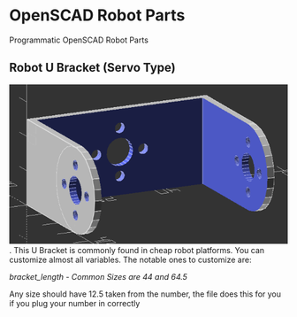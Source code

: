 # OpenSCAD Robot Parts
Programmatic OpenSCAD Robot Parts

## Robot U Bracket (Servo Type)
![Robot U Bracket Servo Type](Robot_U_Bracket_ServoType.png "Robot U Bracket Servo Type").
This U Bracket is commonly found in cheap robot platforms.
You can customize almost all variables. The notable ones to customize are:

*bracket_length - Common Sizes are 44 and 64.5*

Any size should have 12.5 taken from the number, the file does this for you if you plug your number in correctly

